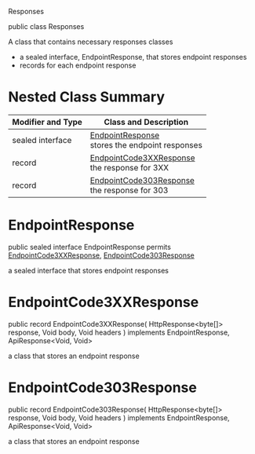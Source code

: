  Responses

public class Responses

A class that contains necessary responses classes
- a sealed interface, EndpointResponse, that stores endpoint responses
- records for each endpoint response

# Nested Class Summary
| Modifier and Type | Class and Description |
| ----------------- | --------------------- |
| sealed interface | [EndpointResponse](#endpointresponse)<br> stores the endpoint responses |
| record | [EndpointCode3XXResponse](#endpointcode3xxresponse)<br> the response for 3XX |
| record | [EndpointCode303Response](#endpointcode303response)<br> the response for 303 |

# EndpointResponse
public sealed interface EndpointResponse permits<br>
[EndpointCode3XXResponse](#endpointcode3xxresponse),
[EndpointCode303Response](#endpointcode303response)

a sealed interface that stores endpoint responses

# EndpointCode3XXResponse
public record EndpointCode3XXResponse(
    HttpResponse<byte[]> response,
    Void body,
    Void headers
) implements EndpointResponse, ApiResponse<Void, Void><br>

a class that stores an endpoint response

# EndpointCode303Response
public record EndpointCode303Response(
    HttpResponse<byte[]> response,
    Void body,
    Void headers
) implements EndpointResponse, ApiResponse<Void, Void><br>

a class that stores an endpoint response

